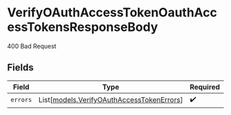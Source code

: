 # VerifyOAuthAccessTokenOauthAccessTokensResponseBody

400 Bad Request


## Fields

| Field                                                                                  | Type                                                                                   | Required                                                                               | Description                                                                            |
| -------------------------------------------------------------------------------------- | -------------------------------------------------------------------------------------- | -------------------------------------------------------------------------------------- | -------------------------------------------------------------------------------------- |
| `errors`                                                                               | List[[models.VerifyOAuthAccessTokenErrors](../models/verifyoauthaccesstokenerrors.md)] | :heavy_check_mark:                                                                     | N/A                                                                                    |